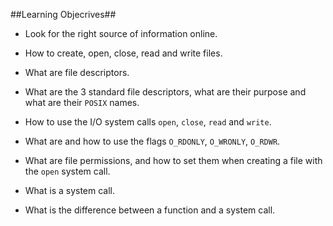 ##Learning Objecrives##

- Look for the right source of information online.

- How to create, open, close, read and write files.

- What are file descriptors.

- What are the 3 standard file descriptors, what are their purpose and what are their ```POSIX``` names.

- How to use the I/O system calls ```open```, ```close```, ```read``` and ```write```.

- What are and how to use the flags ```O_RDONLY```, ```O_WRONLY```, ```O_RDWR```.

- What are file permissions, and how to set them when creating a file with the ```open``` system call.

- What is a system call.

- What is the difference between a function and a system call.

